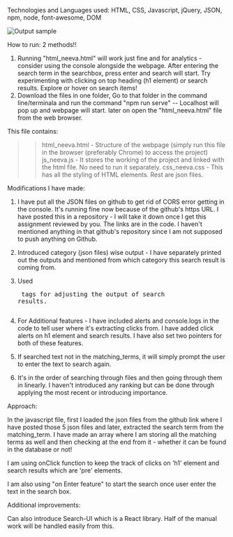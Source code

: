 Technologies and Languages used: HTML, CSS, Javascript, jQuery, JSON, npm, node, font-awesome, DOM

![Output sample](https://github.com/dear-s/Search-UI-tool/blob/master/screen_recording.gif)

How to run:
2 methods!!
1. Running "html_neeva.html" will work just fine and for analytics - consider using the console alongside the webpage. After entering the search term in the searchbox, press enter and search will start. Try experimenting with clicking on top heading (h1 element) or search results. Explore or hover on search items!
2. Download the files in one folder, Go to that folder in the command line/terminala and run the command "npm run serve" -- Localhost will pop up and webpage will start. later on open the "html_neeva.html" file from the web browser.

This file contains:
>> html_neeva.html - Structure of the webpage (simply run this file in the browser (preferably Chrome) to access the project)
>> js_neeva.js - It stores the working of the project and linked with the html file. No need to run it separately.
>> css_neeva.css - This has all the styling of HTML elements.
>> Rest are json files.


Modifications I have made:
1. I have put all the JSON files on github to get rid of CORS error getting in the console. It's running fine now because of the github's https URL. I have posted this in a repository - I will take it down once I get this assignment reviewed by you. The links are in the code. I haven't mentioned anything in that github's repository since I am not supposed to push anything on Github.

2. Introduced category (json files) wise output - I have separately printed out the outputs and mentioned from which category this search result is coming from.

3. Used <pre> tags for adjusting the output of search results.

4. For Additional features - I have included alerts and console.logs in the code to tell user where it's extracting clicks from. I have added click alerts on h1 element and search results. I have also set two pointers for both of these features.

5. If searched text not in the matching_terms, it will simply prompt the user to enter the text to search again.

6. It's in the order of searching through files and then going through them in linearly. I haven't introduced any ranking but can be done through applying the most recent or introducing importance.


Approach:

In the javascript file, first I loaded the json files from the github link where I have posted those 5 json files and later, extracted the search term from the matching_term. I have made an array where I am storing all the matching terms as well and then checking at the end from it - whether it can be found in the database or not!

I am using onClick function to keep the track of clicks on 'h1' element and search results which are 'pre' elements.

I am also using "on Enter feature" to start the search once user enter the text in the search box.


Additional improvements:

Can also introduce Search-UI which is a React library. Half of the manual work will be handled easily from this.
